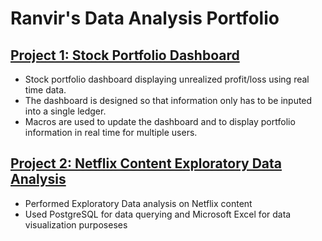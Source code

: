 # Ranvir's Data Analysis Portfolio

## [Project 1: Stock Portfolio Dashboard](https://github.com/ranvir2797/Stock-portfolio-dashboard)
- Stock portfolio dashboard displaying unrealized profit/loss using real time data.
- The dashboard is designed so that information only has to be inputed into a single ledger.
- Macros are used to update the dashboard and to display portfolio information in real time for multiple users.

## [Project 2: Netflix Content Exploratory Data Analysis](https://github.com/ranvir2797/Netflix-EDA)
- Performed Exploratory Data analysis on Netflix content
- Used PostgreSQL for data querying and Microsoft Excel for data visualization purposeses
